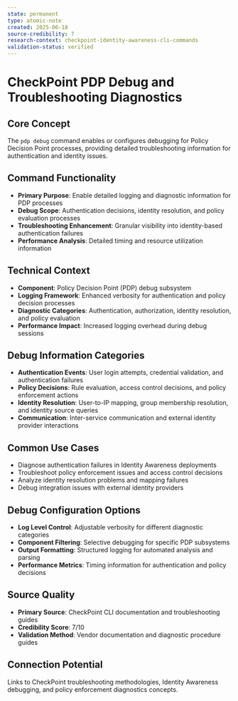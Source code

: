 ```yaml
---
state: permanent
type: atomic-note
created: 2025-06-18
source-credibility: 7
research-context: checkpoint-identity-awareness-cli-commands
validation-status: verified
---
```


# CheckPoint PDP Debug and Troubleshooting Diagnostics

## Core Concept
The `pdp debug` command enables or configures debugging for Policy Decision Point processes, providing detailed troubleshooting information for authentication and identity issues.

## Command Functionality
- **Primary Purpose**: Enable detailed logging and diagnostic information for PDP processes
- **Debug Scope**: Authentication decisions, identity resolution, and policy evaluation processes
- **Troubleshooting Enhancement**: Granular visibility into identity-based authentication failures
- **Performance Analysis**: Detailed timing and resource utilization information

## Technical Context
- **Component**: Policy Decision Point (PDP) debug subsystem
- **Logging Framework**: Enhanced verbosity for authentication and policy decision processes
- **Diagnostic Categories**: Authentication, authorization, identity resolution, and policy evaluation
- **Performance Impact**: Increased logging overhead during debug sessions

## Debug Information Categories
- **Authentication Events**: User login attempts, credential validation, and authentication failures
- **Policy Decisions**: Rule evaluation, access control decisions, and policy enforcement actions
- **Identity Resolution**: User-to-IP mapping, group membership resolution, and identity source queries
- **Communication**: Inter-service communication and external identity provider interactions

## Common Use Cases
- Diagnose authentication failures in Identity Awareness deployments
- Troubleshoot policy enforcement issues and access control decisions
- Analyze identity resolution problems and mapping failures
- Debug integration issues with external identity providers

## Debug Configuration Options
- **Log Level Control**: Adjustable verbosity for different diagnostic categories
- **Component Filtering**: Selective debugging for specific PDP subsystems
- **Output Formatting**: Structured logging for automated analysis and parsing
- **Performance Metrics**: Timing information for authentication and policy decisions

## Source Quality
- **Primary Source**: CheckPoint CLI documentation and troubleshooting guides
- **Credibility Score**: 7/10
- **Validation Method**: Vendor documentation and diagnostic procedure guides

## Connection Potential
Links to CheckPoint troubleshooting methodologies, Identity Awareness debugging, and policy enforcement diagnostics concepts.